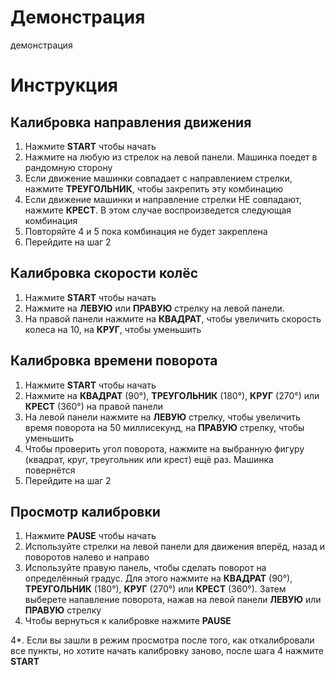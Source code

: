 # Демонстрация
демонстрация

# Инструкция
## Калибровка направления движения
1. Нажмите **START** чтобы начать
2. Нажмите на любую из стрелок на левой панели. Машинка поедет в рандомную сторону
3. Если движение машинки совпадает с направлением стрелки, нажмите **ТРЕУГОЛЬНИК**, чтобы закрепить эту комбинацию
4. Если движение машинки и направление стрелки НЕ совпадают, нажмите **КРЕСТ**. В этом случае воспроизведется следующая комбинация
5. Повторяйте 4 и 5 пока комбинация не будет закреплена
6. Перейдите на шаг 2

## Калибровка скорости колёс
1. Нажмите **START** чтобы начать
2. Нажмите на **ЛЕВУЮ** или **ПРАВУЮ** стрелку на левой панели.
3. На правой панели нажмите на **КВАДРАТ**, чтобы увеличить скорость колеса на 10, на **КРУГ**, чтобы уменьшить

## Калибровка времени поворота
1. Нажмите **START** чтобы начать
2. Нажмите на **КВАДРАТ** (90°), **ТРЕУГОЛЬНИК** (180°), **КРУГ** (270°) или **КРЕСТ** (360°) на правой панели
3. На левой панели нажмите на **ЛЕВУЮ** стрелку, чтобы увеличить время поворота на 50 миллисекунд, на **ПРАВУЮ** стрелку, чтобы уменьшить
4. Чтобы проверить угол поворота, нажмите на выбранную фигуру (квадрат, круг, треугольник или крест) ещё раз. Машинка повернётся
5. Перейдите на шаг 2

## Просмотр калибровки
1. Нажмите **PAUSE** чтобы начать
2. Используйте стрелки на левой панели для движения вперёд, назад и поворотов налево и направо
3. Используйте правую панель, чтобы сделать поворот на определённый градус. Для этого нажмите на **КВАДРАТ** (90°), **ТРЕУГОЛЬНИК** (180°), **КРУГ** (270°) или **КРЕСТ** (360°). Затем выберете напавление поворота, нажав на левой панели **ЛЕВУЮ** или **ПРАВУЮ** стрелку
4. Чтобы вернуться к калибровке нажмите **PAUSE**
   
4*.  Если вы зашли в режим просмотра после того, как откалибровали все пункты, но хотите начать калибровку заново, после шага 4 нажмите **START**
